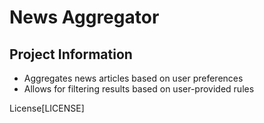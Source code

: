 # News Aggregator

## Project Information

- Aggregates news articles based on user preferences
- Allows for filtering results based on user-provided rules

License[LICENSE]
